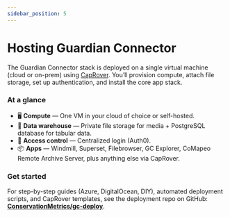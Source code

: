 ```yaml
---
sidebar_position: 5
---
```


# Hosting Guardian Connector

The Guardian Connector stack is deployed on a single virtual machine (cloud or on-prem) using [CapRover](https://caprover.com/). You’ll provision compute, attach file storage, set up authentication, and install the core app stack.

### At a glance

* 🖥️ **Compute** — One VM in your cloud of choice or self-hosted.
* 📂 **Data warehouse** — Private file storage for media + PostgreSQL database for tabular data.
* 🔐 **Access control** — Centralized login (Auth0).
* 📦 **Apps** — Windmill, Superset, Filebrowser, GC Explorer, CoMapeo Remote Archive Server, plus anything else via CapRover.

### Get started

For step-by-step guides (Azure, DigitalOcean, DIY), automated deployment scripts, and CapRover templates, see the deployment repo on GitHub: **[ConservationMetrics/gc-deploy](https://github.com/ConservationMetrics/gc-deploy)**.